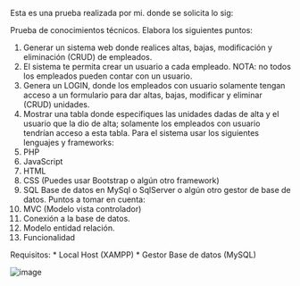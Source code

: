 Esta es una prueba realizada por mi. donde se solicita lo sig:

Prueba de conocimientos técnicos.
Elabora los siguientes puntos:
1. Generar un sistema web donde realices altas, bajas, modificación y eliminación (CRUD) de
empleados.
2. El sistema te permita crear un usuario a cada empleado. NOTA: no todos los empleados pueden
contar con un usuario.
3. Genera un LOGIN, donde los empleados con usuario solamente tengan acceso a un formulario
para dar altas, bajas, modificar y eliminar (CRUD) unidades.
4. Mostrar una tabla donde especifiques las unidades dadas de alta y el usuario que la dio de alta;
solamente los empleados con usuario tendrían acceso a esta tabla.
Para el sistema usar los siguientes lenguajes y frameworks:
1. PHP
2. JavaScript
3. HTML
4. CSS (Puedes usar Bootstrap o algún otro framework)
4. SQL
Base de datos en MySql o SqlServer o algún otro gestor de base de datos.
Puntos a tomar en cuenta:
1. MVC (Modelo vista controlador)
2. Conexión a la base de datos.
3. Modelo entidad relación.
4. Funcionalidad

Requisitos:
    * Local Host (XAMPP)
    * Gestor Base de datos (MySQL)
    
![image](https://user-images.githubusercontent.com/89808639/218269870-865c7b38-7415-4d86-ab0f-db262bc66f32.png)


    
